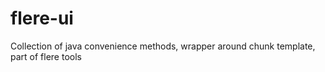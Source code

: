 # flere-ui
Collection of java convenience methods, wrapper around chunk template, part of flere tools

